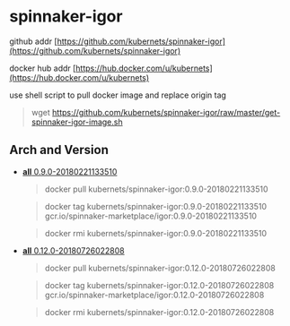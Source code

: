 # spinnaker-igor

github addr [https://github.com/kubernets/spinnaker-igor](https://github.com/kubernets/spinnaker-igor)

docker hub addr [https://hub.docker.com/u/kubernets](https://hub.docker.com/u/kubernets)

use shell script to pull docker image and replace origin tag

> wget https://github.com/kubernets/spinnaker-igor/raw/master/get-spinnaker-igor-image.sh

## Arch and Version

- [**all** 0.9.0-20180221133510](https://hub.docker.com/r/kubernets/spinnaker-igor)

    > docker pull kubernets/spinnaker-igor:0.9.0-20180221133510

    > docker tag kubernets/spinnaker-igor:0.9.0-20180221133510 gcr.io/spinnaker-marketplace/igor:0.9.0-20180221133510 

    > docker rmi kubernets/spinnaker-igor:0.9.0-20180221133510

- [**all** 0.12.0-20180726022808](https://hub.docker.com/r/kubernets/spinnaker-igor)

    > docker pull kubernets/spinnaker-igor:0.12.0-20180726022808

    > docker tag kubernets/spinnaker-igor:0.12.0-20180726022808 gcr.io/spinnaker-marketplace/igor:0.12.0-20180726022808 

    > docker rmi kubernets/spinnaker-igor:0.12.0-20180726022808
